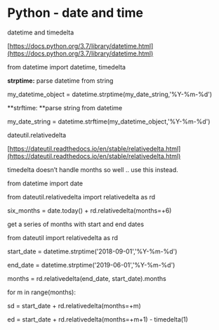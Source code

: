 # Python - date and time

datetime and timedelta

[https://docs.python.org/3.7/library/datetime.html](https://docs.python.org/3.7/library/datetime.html)

from datetime import datetime, timedelta

**strptime:** parse datetime from string

my\_datetime\_object = datetime.strptime(my\_date\_string,'%Y-%m-%d')

**strftime: **parse string from datetime

my\_date\_string = datetime.strftime(my\_datetime\_object,'%Y-%m-%d')

dateutil.relativedelta

[https://dateutil.readthedocs.io/en/stable/relativedelta.html](https://dateutil.readthedocs.io/en/stable/relativedelta.html)

timedelta doesn’t handle months so well .. use this instead.

from datetime import date

from dateutil.relativedelta import relativedelta as rd

six\_months = date.today() + rd.relativedelta(months=+6)

get a series of months with start and end dates

from dateutil import relativedelta as rd

start\_date = datetime.strptime('2018-09-01','%Y-%m-%d')

end\_date = datetime.strptime('2019-06-01','%Y-%m-%d')

months = rd.relativedelta(end\_date, start\_date).months

for m in range(months):

sd = start\_date + rd.relativedelta(months=+m)

ed = start\_date + rd.relativedelta(months=+m+1) - timedelta(1)
